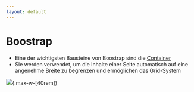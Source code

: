 ```yaml
---
layout: default
---
```


# Boostrap <SubHeading text="Container"/>

<div class="grid grid-cols-12 gap-6">
<div class="col-span-12">

- Eine der wichtigsten Bausteine von Boostrap sind die [Container](https://getbootstrap.com/docs/5.3/layout/containers/)
- Sie werden verwendet, um die Inhalte einer Seite automatisch auf eine angenehme Breite zu begrenzen und ermöglichen das Grid-System

![](/images/bootstrap-container.gif){.max-w-[40rem]}

</div>
</div>

<PageNumber/>
